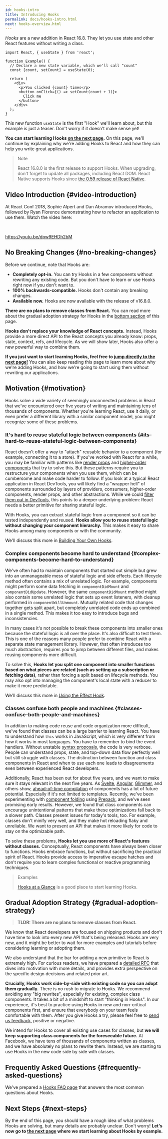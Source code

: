 ```yaml
---
id: hooks-intro
title: Introducing Hooks
permalink: docs/hooks-intro.html
next: hooks-overview.html
---
```


*Hooks* are a new addition in React 16.8. They let you use state and other React features without writing a class.

```js{4,5}
import React, { useState } from 'react';

function Example() {
  // Declare a new state variable, which we'll call "count"
  const [count, setCount] = useState(0);

  return (
    <div>
      <p>You clicked {count} times</p>
      <button onClick={() => setCount(count + 1)}>
        Click me
      </button>
    </div>
  );
}
```

This new function `useState` is the first "Hook" we'll learn about, but this example is just a teaser. Don't worry if it doesn't make sense yet!

**You can start learning Hooks [on the next page](/docs/hooks-overview.html).** On this page, we'll continue by explaining why we're adding Hooks to React and how they can help you write great applications.

>Note
>
>React 16.8.0 is the first release to support Hooks. When upgrading, don't forget to update all packages, including React DOM.
>React Native supports Hooks since [the 0.59 release of React Native](https://reactnative.dev/blog/2019/03/12/releasing-react-native-059).

## Video Introduction {#video-introduction}

At React Conf 2018, Sophie Alpert and Dan Abramov introduced Hooks, followed by Ryan Florence demonstrating how to refactor an application to use them. Watch the video here:

<br>

https://youtu.be/dpw9EHDh2bM

## No Breaking Changes {#no-breaking-changes}

Before we continue, note that Hooks are:

* **Completely opt-in.** You can try Hooks in a few components without rewriting any existing code. But you don't have to learn or use Hooks right now if you don't want to.
* **100% backwards-compatible.** Hooks don't contain any breaking changes.
* **Available now.** Hooks are now available with the release of v16.8.0.

**There are no plans to remove classes from React.** You can read more about the gradual adoption strategy for Hooks in the [bottom section](#gradual-adoption-strategy) of this page.

**Hooks don't replace your knowledge of React concepts.** Instead, Hooks provide a more direct API to the React concepts you already know: props, state, context, refs, and lifecycle. As we will show later, Hooks also offer a new powerful way to combine them.

**If you just want to start learning Hooks, feel free to [jump directly to the next page!](/docs/hooks-overview.html)** You can also keep reading this page to learn more about why we're adding Hooks, and how we're going to start using them without rewriting our applications.

## Motivation {#motivation}

Hooks solve a wide variety of seemingly unconnected problems in React that we've encountered over five years of writing and maintaining tens of thousands of components. Whether you're learning React, use it daily, or even prefer a different library with a similar component model, you might recognize some of these problems.

### It's hard to reuse stateful logic between components {#its-hard-to-reuse-stateful-logic-between-components}

React doesn't offer a way to "attach" reusable behavior to a component (for example, connecting it to a store). If you've worked with React for a while, you may be familiar with patterns like [render props](/docs/render-props.html) and [higher-order components](/docs/higher-order-components.html) that try to solve this. But these patterns require you to restructure your components when you use them, which can be cumbersome and make code harder to follow. If you look at a typical React application in React DevTools, you will likely find a "wrapper hell" of components surrounded by layers of providers, consumers, higher-order components, render props, and other abstractions. While we could [filter them out in DevTools](https://github.com/facebook/react-devtools/pull/503), this points to a deeper underlying problem: React needs a better primitive for sharing stateful logic.

With Hooks, you can extract stateful logic from a component so it can be tested independently and reused. **Hooks allow you to reuse stateful logic without changing your component hierarchy.** This makes it easy to share Hooks among many components or with the community.

We'll discuss this more in [Building Your Own Hooks](/docs/hooks-custom.html).

### Complex components become hard to understand {#complex-components-become-hard-to-understand}

We've often had to maintain components that started out simple but grew into an unmanageable mess of stateful logic and side effects. Each lifecycle method often contains a mix of unrelated logic. For example, components might perform some data fetching in `componentDidMount` and `componentDidUpdate`. However, the same `componentDidMount` method might also contain some unrelated logic that sets up event listeners, with cleanup performed in `componentWillUnmount`. Mutually related code that changes together gets split apart, but completely unrelated code ends up combined in a single method. This makes it too easy to introduce bugs and inconsistencies.

In many cases it's not possible to break these components into smaller ones because the stateful logic is all over the place. It's also difficult to test them. This is one of the reasons many people prefer to combine React with a separate state management library. However, that often introduces too much abstraction, requires you to jump between different files, and makes reusing components more difficult.

To solve this, **Hooks let you split one component into smaller functions based on what pieces are related (such as setting up a subscription or fetching data)**, rather than forcing a split based on lifecycle methods. You may also opt into managing the component's local state with a reducer to make it more predictable.

We'll discuss this more in [Using the Effect Hook](/docs/hooks-effect.html#tip-use-multiple-effects-to-separate-concerns).

### Classes confuse both people and machines {#classes-confuse-both-people-and-machines}

In addition to making code reuse and code organization more difficult, we've found that classes can be a large barrier to learning React. You have to understand how `this` works in JavaScript, which is very different from how it works in most languages. You have to remember to bind the event handlers. Without unstable [syntax proposals](https://babeljs.io/docs/en/babel-plugin-transform-class-properties/), the code is very verbose. People can understand props, state, and top-down data flow perfectly well but still struggle with classes. The distinction between function and class components in React and when to use each one leads to disagreements even between experienced React developers.

Additionally, React has been out for about five years, and we want to make sure it stays relevant in the next five years. As [Svelte](https://svelte.dev/), [Angular](https://angular.io/), [Glimmer](https://glimmerjs.com/), and others show, [ahead-of-time compilation](https://en.wikipedia.org/wiki/Ahead-of-time_compilation) of components has a lot of future potential. Especially if it's not limited to templates. Recently, we've been experimenting with [component folding](https://github.com/facebook/react/issues/7323) using [Prepack](https://prepack.io/), and we've seen promising early results. However, we found that class components can encourage unintentional patterns that make these optimizations fall back to a slower path. Classes present issues for today's tools, too. For example, classes don't minify very well, and they make hot reloading flaky and unreliable. We want to present an API that makes it more likely for code to stay on the optimizable path.

To solve these problems, **Hooks let you use more of React's features without classes.** Conceptually, React components have always been closer to functions. Hooks embrace functions, but without sacrificing the practical spirit of React. Hooks provide access to imperative escape hatches and don't require you to learn complex functional or reactive programming techniques.

>Examples
>
>[Hooks at a Glance](/docs/hooks-overview.html) is a good place to start learning Hooks.

## Gradual Adoption Strategy {#gradual-adoption-strategy}

>**TLDR: There are no plans to remove classes from React.**

We know that React developers are focused on shipping products and don't have time to look into every new API that's being released. Hooks are very new, and it might be better to wait for more examples and tutorials before considering learning or adopting them.

We also understand that the bar for adding a new primitive to React is extremely high. For curious readers, we have prepared a [detailed RFC](https://github.com/reactjs/rfcs/pull/68) that dives into motivation with more details, and provides extra perspective on the specific design decisions and related prior art.

**Crucially, Hooks work side-by-side with existing code so you can adopt them gradually.** There is no rush to migrate to Hooks. We recommend avoiding any "big rewrites", especially for existing, complex class components. It takes a bit of a mindshift to start "thinking in Hooks". In our experience, it's best to practice using Hooks in new and non-critical components first, and ensure that everybody on your team feels comfortable with them. After you give Hooks a try, please feel free to [send us feedback](https://github.com/facebook/react/issues/new), positive or negative.

We intend for Hooks to cover all existing use cases for classes, but **we will keep supporting class components for the foreseeable future.** At Facebook, we have tens of thousands of components written as classes, and we have absolutely no plans to rewrite them. Instead, we are starting to use Hooks in the new code side by side with classes.

## Frequently Asked Questions {#frequently-asked-questions}

We've prepared a [Hooks FAQ page](/docs/hooks-faq.html) that answers the most common questions about Hooks.

## Next Steps {#next-steps}

By the end of this page, you should have a rough idea of what problems Hooks are solving, but many details are probably unclear. Don't worry! **Let's now go to [the next page](/docs/hooks-overview.html) where we start learning about Hooks by example.**
